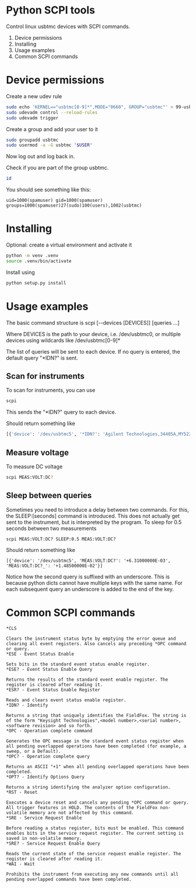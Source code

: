# Python SCPI tools

Control linux usbtmc devices with SCPI commands.

1. Device permissions
2. Installing
3. Usage examples
4. Common SCPI commands

# Device permissions

Create a new udev rule
```bash
sudo echo 'KERNEL=="usbtmc[0-9]*",MODE="0660", GROUP="usbtmc"' > 99-usbtmc.rules
sudo udevadm control --reload-rules
sudo udevadm trigger
```

Create a group and add your user to it

```bash
sudo groupadd usbtmc
sudo usermod -a -G usbtmc "$USER"
```

Now log out and log back in.

Check if you are part of the group usbtmc.

```bash
id
```

You should see something like this:

```
uid=1000(spamuser) gid=1000(spamuser) groups=1000(spamuser)27(sudo)100(users),1002(usbtmc)
```

# Installing

Optional: create a virtual environment and activate it
``` bash
python -m venv .venv
source .venv/bin/activate
```

Install using
```bash
python setup.py install
```

# Usage examples

The basic command structure is
scpi [--devices [DEVICES]] [queries ...]

Where DEVICES is the path to your device, i.e. /dev/usbtmc0, or multiple devices using wildcards like /dev/usbtmc[0-9]*

The list of queries will be sent to each device. If no query is entered, the default query "*IDN?" is sent.

## Scan for instruments
To scan for instruments, you can use

```bash
scpi
```

This sends the "*IDN?" query to each device.

Should return something like
```python
[{'device': '/dev/usbtmc5', '*IDN?': 'Agilent Technologies,34405A,MY52240109,1.47-3.13'}]
```

## Measure voltage
To measure DC voltage

```bash
scpi MEAS:VOLT:DC?
```
## Sleep between queries
Sometimes you need to introduce a delay between two commands. For this, the SLEEP:[seconds] command is introduced. This does not actually get sent to the instrument, but is interpreted by the program. To sleep for 0.5 seconds between two measurements
```
scpi MEAS:VOLT:DC? SLEEP:0.5 MEAS:VOLT:DC?
```

Should return something like
```
[{'device': '/dev/usbtmc5', 'MEAS:VOLT:DC?': '+6.31000000E-03', 'MEAS:VOLT:DC?_': '+1.48500000E-02'}]
```
Notice how the second query is suffixed with an underscore. This is because python dicts cannot have multiple keys with the same name. For each subsequent query an underscore is added to the end of the key.


# Common SCPI commands
```
*CLS

Clears the instrument status byte by emptying the error queue and clearing all event registers. Also cancels any preceding *OPC command or query.
*ESE - Event Status Enable

Sets bits in the standard event status enable register.
*ESE? - Event Status Enable Query

Returns the results of the standard event enable register. The register is cleared after reading it.
*ESR? - Event Status Enable Register

Reads and clears event status enable register.
*IDN? - Identify

Returns a string that uniquely identifies the FieldFox. The string is of the form "Keysight Technologies",<model number>,<serial number>,<software revision> and so forth.
*OPC - Operation complete command

Generates the OPC message in the standard event status register when all pending overlapped operations have been completed (for example, a sweep, or a Default).
*OPC? - Operation complete query

Returns an ASCII "+1" when all pending overlapped operations have been completed.
*OPT? - Identify Options Query

Returns a string identifying the analyzer option configuration.
*RST - Reset

Executes a device reset and cancels any pending *OPC command or query. All trigger features in HOLD. The contents of the FieldFox non-volatile memory are not affected by this command.
*SRE - Service Request Enable

Before reading a status register, bits must be enabled. This command enables bits in the service request register. The current setting is saved in non-volatile memory.
*SRE? - Service Request Enable Query

Reads the current state of the service request enable register. The register is cleared after reading it.
*WAI - Wait

Prohibits the instrument from executing any new commands until all pending overlapped commands have been completed.
```